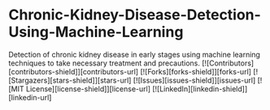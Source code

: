 # Chronic-Kidney-Disease-Detection-Using-Machine-Learning
Detection of chronic kidney disease in early stages using machine learning techniques to take necessary treatment and precautions.
[![Contributors][contributors-shield]][contributors-url]
[![Forks][forks-shield]][forks-url]
[![Stargazers][stars-shield]][stars-url]
[![Issues][issues-shield]][issues-url]
[![MIT License][license-shield]][license-url]
[![LinkedIn][linkedin-shield]][linkedin-url]


